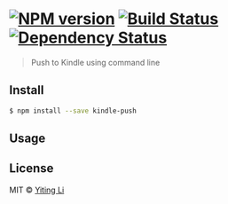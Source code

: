 #  [![NPM version][npm-image]][npm-url] [![Build Status][travis-image]][travis-url] [![Dependency Status][daviddm-image]][daviddm-url]

> Push to Kindle using command line


## Install

```sh
$ npm install --save kindle-push
```


## Usage




## License

MIT © [Yiting Li]()


[npm-image]: https://badge.fury.io/js/kindle-push.svg
[npm-url]: https://npmjs.org/package/kindle-push
[travis-image]: https://travis-ci.org/yiting007/kindle-push.svg?branch=master
[travis-url]: https://travis-ci.org/yiting007/kindle-push
[daviddm-image]: https://david-dm.org/yiting007/kindle-push.svg?theme=shields.io
[daviddm-url]: https://david-dm.org/yiting007/kindle-push
